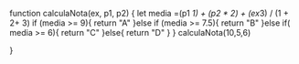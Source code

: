 function calculaNota(ex, p1, p2) {
  let media =(p1 *1) + (p2 * 2) + (ex*3) / (1 + 2+ 3)
   if (media >= 9){
     return "A"
   }else if (media >= 7.5){
     return "B"
   }else if( media >= 6){
     return "C"
   }else{
     return "D"
   } 
}
calculaNota(10,5,6)

}
